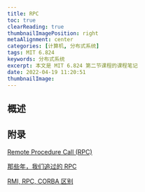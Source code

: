 ```yaml
---
title: RPC
toc: true
clearReading: true
thumbnailImagePosition: right
metaAlignment: center
categories: [计算机, 分布式系统]
tags: MIT 6.824
keywords: 分布式系统
excerpt: 本文是 MIT 6.824 第二节课程的课程笔记
date: 2022-04-19 11:20:51
thumbnailImage:
---
```


<!-- toc -->

## 概述

## 附录

[Remote Procedure Call (RPC)](https://www.techtarget.com/searchapparchitecture/definition/Remote-Procedure-Call-RPC)

[那些年，我们追过的 RPC](https://zhuanlan.zhihu.com/p/29028054)

[RMI, RPC, CORBA 区别](https://blog.csdn.net/AbnerChai/article/details/7662145?utm_medium=distribute.pc_relevant.none-task-blog-2%7Edefault%7EBlogCommendFromMachineLearnPai2%7Edefault-1.vipsorttest&depth_1-utm_source=distribute.pc_relevant.none-task-blog-2%7Edefault%7EBlogCommendFromMachineLearnPai2%7Edefault-1.vipsorttest)
